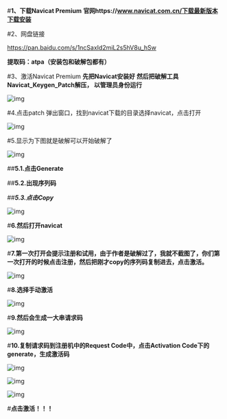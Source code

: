 #**1、下载Navicat Premium**
**官网https://www.navicat.com.cn/下载最新版本下载安装**

#2、网盘链接

https://pan.baidu.com/s/1ncSaxId2miL2s5hV8u_hSw

**提取码：atpa（安装包和破解包都有）**

#3、激活Navicat Premium
**先把Navicat安装好**
**然后把破解工具Navicat_Keygen_Patch解压， 以管理员身份运行**

![img](02Navicat15破解-image/1895024-20200317203052849-218243427.png)

 

#4.点击patch 弹出窗口，找到navicat下载的目录选择navicat，点击打开

![img](02Navicat15破解-image/1895024-20200317203117221-1131808958.png)

 

#5.显示为下图就是破解可以开始破解了

![img](02Navicat15破解-image/1895024-20200317203126854-1924721852.png)

 

##**5.1.点击Generate**

##**5.2.出现序列码**

##***5.3.点击Copy***

 

![img](02Navicat15破解-image/1895024-20200317203136560-1606607277.png)

 

#**6.然后打开navicat**

![img](02Navicat15破解-image/1895024-20200317203146217-7720006.png)

#**7.第一次打开会提示注册和试用，由于作者是破解过了，我就不截图了，你们第一次打开的时候点击注册，然后把刚才copy的序列码复制进去，点击激活。**

![img](02Navicat15破解-image/1895024-20200317203157354-2043106551.png)

 

#**8.选择手动激活**

![img](02Navicat15破解-image/1895024-20200317203205533-372014820.png)

 

#**9.然后会生成一大串请求码**

![img](02Navicat15破解-image/1895024-20200317203216357-53283205.png)

 

#**10.复制请求码到注册机中的Request Code中，点击Activation Code下的generate，生成激活码**

![img](02Navicat15破解-image/1895024-20200317203231120-1057223810.png)

 

 

 ![img](02Navicat15破解-image/1895024-20200317203243452-1515185550.png)

 

 

 ![img](02Navicat15破解-image/1895024-20200317203311990-1063773709.png)

#**点击激活！！！**